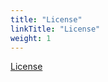 ```yaml
---
title: "License"
linkTitle: "License"
weight: 1
---
```


[License](https://www.apache.org/licenses/)

